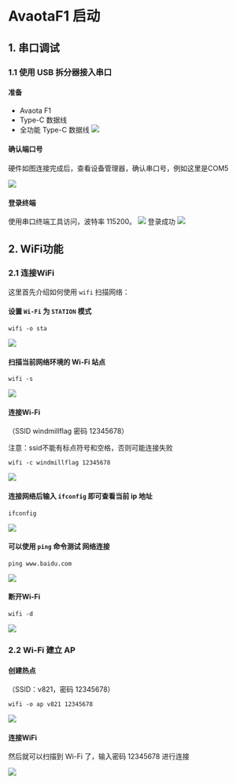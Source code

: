 # AvaotaF1 启动

## 1. 串口调试
### 1.1 使用 USB 拆分器接入串口
#### 准备
- Avaota F1
- Type-C 数据线
- 全功能 Type-C 数据线
![](../images/AvaotaF1_1.jpg)
#### 确认端口号
硬件如图连接完成后，查看设备管理器，确认串口号，例如这里是COM5

![](../images/AvaotaF1_2.png)
#### 登录终端
使用串口终端工具访问，波特率 115200。
![](../images/AvaotaF1_3.png)
登录成功
![](../images/AvaotaF1_4.png)
## 2. WiFi功能
### 2.1 连接WiFi

这里首先介绍如何使用 `wifi` 扫描网络：

#### 设置 `Wi-Fi` 为 `STATION` 模式

```
wifi -o sta 
```
![](../images/AvaotaF1_5.png)
#### 扫描当前网络环境的 Wi-Fi 站点

```
wifi -s
```
![](../images/AvaotaF1_6.png)
#### 连接Wi-Fi
（SSID windmillflag 密码 12345678）

注意：ssid不能有标点符号和空格，否则可能连接失败

```
wifi -c windmillflag 12345678
```
![](../images/AvaotaF1_7.png)
#### 连接网络后输入 `ifconfig` 即可查看当前 ip 地址
```
ifconfig
```
![](../images/AvaotaF1_8.png)

#### 可以使用 `ping` 命令测试 网络连接

```
ping www.baidu.com
```
![](../images/AvaotaF1_9.png)

#### 断开Wi-Fi

```
wifi -d
```
![](../images/AvaotaF1_10.png)

### 2.2 Wi-Fi 建立 AP

#### 创建热点 
（SSID：v821，密码 12345678）

```
wifi -o ap v821 12345678
```

![](../images/AvaotaF1_11.png)

#### 连接WiFi
然后就可以扫描到 Wi-Fi 了，输入密码 12345678 进行连接

![](../images/AvaotaF1_12.png)